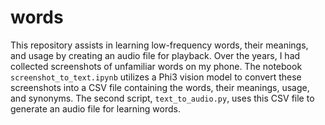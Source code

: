 # words

This repository assists in learning low-frequency words, their meanings, and usage by creating an audio file for playback. Over the years, I had collected screenshots of unfamiliar words on my phone. The notebook `screenshot_to_text.ipynb` utilizes a Phi3 vision model to convert these screenshots into a CSV file containing the words, their meanings, usage, and synonyms. The second script, `text_to_audio.py`, uses this CSV file to generate an audio file for learning words.
